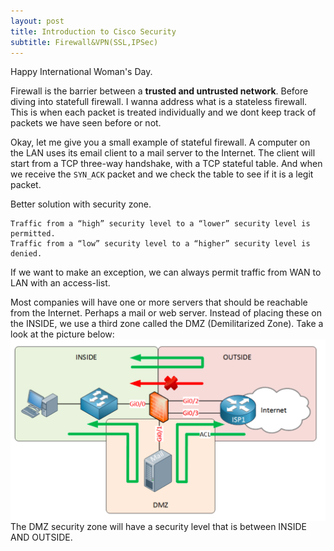```yaml
---
layout: post
title: Introduction to Cisco Security
subtitle: Firewall&VPN(SSL,IPSec)
---
```

Happy International Woman's Day.

Firewall is the barrier between a **trusted and untrusted network**. Before diving into statefull firewall. I wanna address what is a stateless firewall. This is when each packet is treated individually and we dont keep track of packets we have seen before or not. 

Okay, let me give you a small example of stateful firewall. A computer on the LAN uses its email client to a mail server to the Internet. The client will start from a TCP three-way handshake, with a TCP stateful table. And when we receive the `SYN_ACK` packet and we check the table to see if it is a legit packet.

Better solution with security zone. 
~~~
Traffic from a “high” security level to a “lower” security level is permitted.
Traffic from a “low” security level to a “higher” security level is denied.
~~~ 

If we want to make an exception, we can always permit traffic from WAN to LAN with an access-list. 

Most companies will have one or more servers that should be reachable from the Internet. Perhaps a mail or web server. Instead of placing these on the INSIDE, we use a third zone called the DMZ (Demilitarized Zone). Take a look at the picture below:
<img src="/img/posts/DMZ.png" alt="firewall security" align="center"/>
The DMZ security zone will have a security level that is between INSIDE AND OUTSIDE.

